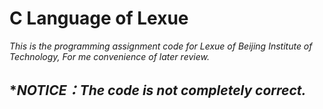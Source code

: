# C Language of Lexue
*This is the programming assignment code for Lexue of Beijing Institute of Technology, For me convenience of later review.*

## **NOTICE：The code is not completely correct.*
